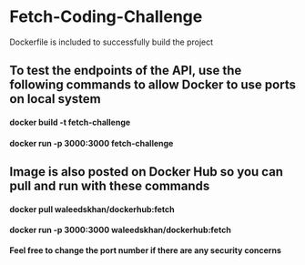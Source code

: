 # Fetch-Coding-Challenge

Dockerfile is included to successfully build the project

## To test the endpoints of the API, use the following commands to allow Docker to use ports on local system


#### docker build -t fetch-challenge

#### docker run -p 3000:3000 fetch-challenge



## Image is also posted on Docker Hub so you can pull and run with these commands


#### docker pull waleedskhan/dockerhub:fetch

#### docker run -p 3000:3000 waleedskhan/dockerhub:fetch


**Feel free to change the port number if there are any security concerns**

